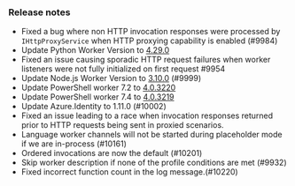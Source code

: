 ### Release notes

<!-- Please add your release notes in the following format:
- My change description (#PR)
-->
- Fixed a bug where non HTTP invocation responses were processed by `IHttpProxyService` when HTTP proxying capability is enabled (#9984)
- Update Python Worker Version to [4.29.0](https://github.com/Azure/azure-functions-python-worker/releases/tag/4.28.1)
- Fixed an issue causing sporadic HTTP request failures when worker listeners were not fully initialized on first request #9954
- Update Node.js Worker Version to [3.10.0](https://github.com/Azure/azure-functions-nodejs-worker/releases/tag/v3.10.0) (#9999)
- Update PowerShell worker 7.2 to [4.0.3220](https://github.com/Azure/azure-functions-powershell-worker/releases/tag/v4.0.3220)
- Update PowerShell worker 7.4 to [4.0.3219](https://github.com/Azure/azure-functions-powershell-worker/releases/tag/v4.0.3219)
- Update Azure.Identity to 1.11.0 (#10002)
- Fixed an issue leading to a race when invocation responses returned prior to HTTP requests being sent in proxied scenarios.
- Language worker channels will not be started during placeholder mode if we are in-process (#10161)
- Ordered invocations are now the default (#10201)
- Skip worker description if none of the profile conditions are met (#9932)
- Fixed incorrect function count in the log message.(#10220)
